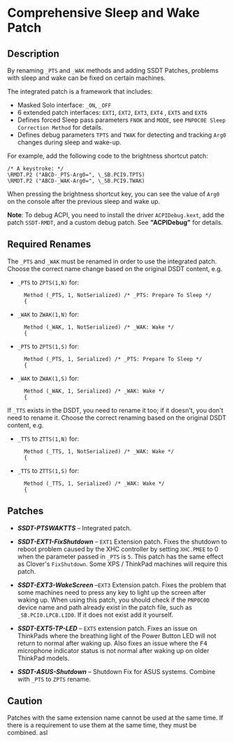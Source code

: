 # Comprehensive Sleep and Wake Patch

## Description

By renaming `_PTS` and `_WAK` methods and adding SSDT Patches, problems with sleep and wake can be fixed on certain machines.

The integrated patch is a framework that includes:

  - Masked Solo interface: `_ON`, `_OFF`
  - 6 extended patch interfaces: `EXT1`, `EXT2`, `EXT3`, `EXT4` , `EXT5` and `EXT6`
  - Defines forced Sleep pass parameters `FNOK` and `MODE`, see `PNP0C0E Sleep Correction Method` for details.
  - Defines debug parameters `TPTS` and `TWAK` for detecting and tracking `Arg0` changes during sleep and wake-up. 

For example, add the following code to the brightness shortcut patch:
   
```asl
/* A keystroke: */
\RMDT.P2 ("ABCD-_PTS-Arg0=", \_SB.PCI9.TPTS)
\RMDT.P2 ("ABCD-_WAK-Arg0=", \_SB.PCI9.TWAK)
```
When pressing the brightness shortcut key, you can see the value of `Arg0` on the console after the previous sleep and wake up.

**Note**: To debug ACPI, you need to install the driver `ACPIDebug.kext`, add the patch `SSDT-RMDT`, and a custom debug patch. See **"ACPIDebug"** for details.

## Required Renames

The `_PTS` and `_WAK` must be renamed in order to use the integrated patch. Choose the correct name change based on the original DSDT content, e.g.

- `_PTS` to `ZPTS(1,N)` for:

  ```asl
    Method (_PTS, 1, NotSerialized) /* _PTS: Prepare To Sleep */
    {
  ```

- `_WAK` to `ZWAK(1,N)` for:

  ```asl
    Method (_WAK, 1, NotSerialized) /* _WAK: Wake */
    {
  ```

- `_PTS` to `ZPTS(1,S)` for:

  ```asl
    Method (_PTS, 1, Serialized) /* _PTS: Prepare To Sleep */
    {
  ```

- `_WAK` to `ZWAK(1,S)` for:

  ```asl
    Method (_WAK, 1, Serialized) /* _WAK: Wake */
    {
  ```

If `_TTS` exists in the DSDT, you need to rename it too; if it doesn't, you don't need to rename it. Choose the correct renaming based on the original DSDT content, e.g.

- `_TTS` to `ZTTS(1,N)` for:

  ```asl
    Method (_TTS, 1, NotSerialized) /* _WAK: Wake */
    {
  ```

- `_TTS` to `ZTTS(1,S)` for:

  ```asl
    Method (_TTS, 1, Serialized) /* _WAK: Wake */
    {
  ```
## Patches

- ***SSDT-PTSWAKTTS*** – Integrated patch.

- ***SSDT-EXT1-FixShutdown*** – `EXT1` Extension patch. Fixes the shutdown to reboot problem caused by the XHC controller by setting `XHC.PMEE` to 0 when the parameter passed in `_PTS` is `5`. This patch has the same effect as Clover's `FixShutdown`. Some XPS / ThinkPad machines will require this patch.

- ***SSDT-EXT3-WakeScreen*** –`EXT3` Extension patch. Fixes the problem that some machines need to press any key to light up the screen after waking up. When using this patch, you should check if the `PNP0C0D` device name and path already exist in the patch file, such as `_SB.PCI0.LPCB.LID0`. If it does not exist add it yourself.

- ***SSDT-EXT5-TP-LED*** – `EXT5` extension patch. Fixes an issue on ThinkPads where the breathing light of the Power Button LED will not return to normal after waking up. Also fixes an issue where the <kbd>F4</kbd> microphone indicator status is not normal after waking up on older ThinkPad models.

- ***SSDT-ASUS-Shutdown*** – Shutdown Fix for ASUS systems. Combine with `_PTS` to `ZPTS` rename.

## Caution

Patches with the same extension name cannot be used at the same time. If there is a requirement to use them at the same time, they must be combined.
asl
